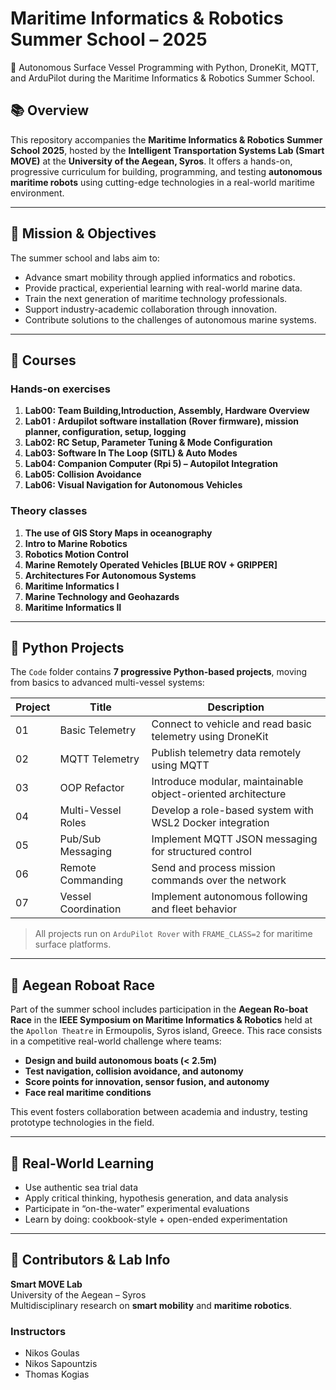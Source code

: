 # Maritime Informatics & Robotics Summer School – 2025
🚤 Autonomous Surface Vessel Programming with Python, DroneKit, MQTT, and ArduPilot during the Maritime Informatics & Robotics Summer School.

## 📚 Overview

This repository accompanies the **Maritime Informatics & Robotics Summer School 2025**, hosted by the **Intelligent Transportation Systems Lab (Smart MOVE)** at the **University of the Aegean, Syros**. It offers a hands-on, progressive curriculum for building, programming, and testing **autonomous maritime robots** using cutting-edge technologies in a real-world maritime environment.

---

## 🎯 Mission & Objectives

The summer school and labs aim to:

- Advance smart mobility through applied informatics and robotics.
- Provide practical, experiential learning with real-world marine data.
- Train the next generation of maritime technology professionals.
- Support industry-academic collaboration through innovation.
- Contribute solutions to the challenges of autonomous marine systems.

---

## 🧭 Courses

### Hands-on exercises
1. **Lab00: Team Building,Introduction, Assembly, Hardware Overview**
2. **Lab01 : Ardupilot software installation (Rover firmware), mission planner, configuration, setup, logging**
3. **Lab02: RC Setup, Parameter Tuning & Mode Configuration**
4. **Lab03: Software In The Loop (SITL) & Auto Modes**
5. **Lab04: Companion Computer (Rpi 5) – Autopilot Integration**
6. **Lab05: Collision Avoidance**
7. **Lab06: Visual Navigation for Autonomous Vehicles**

### Theory classes
1. **The use of GIS Story Maps in oceanography**
2. **Intro to Marine Robotics**
3. **Robotics Motion Control**
4. **Marine Remotely Operated Vehicles [BLUE ROV + GRIPPER]**
5. **Architectures For Autonomous Systems**
6. **Maritime Informatics I**
7. **Marine Technology and Geohazards**
8. **Maritime Informatics II**

---

## 🔬 Python Projects

The ``Code`` folder contains **7 progressive Python-based projects**, moving from basics to advanced multi-vessel systems:

| Project | Title | Description |
|--------|-------|-------------|
| 01 | Basic Telemetry | Connect to vehicle and read basic telemetry using DroneKit |
| 02 | MQTT Telemetry | Publish telemetry data remotely using MQTT |
| 03 | OOP Refactor | Introduce modular, maintainable object-oriented architecture |
| 04 | Multi-Vessel Roles | Develop a role-based system with WSL2 Docker integration |
| 05 | Pub/Sub Messaging | Implement MQTT JSON messaging for structured control |
| 06 | Remote Commanding | Send and process mission commands over the network |
| 07 | Vessel Coordination | Implement autonomous following and fleet behavior |

> All projects run on `ArduPilot Rover` with `FRAME_CLASS=2` for maritime surface platforms.


---

## 🏁 Aegean Roboat Race

Part of the summer school includes participation in the **Aegean Ro-boat Race** in the **IEEE Symposium on Maritime Informatics & Robotics** held at the ``Apollon Theatre`` in Ermoupolis, Syros island, Greece. This race consists in a competitive real-world challenge where teams:

- **Design and build autonomous boats (< 2.5m)**
- **Test navigation, collision avoidance, and autonomy**
- **Score points for innovation, sensor fusion, and autonomy**
- **Face real maritime conditions**

This event fosters collaboration between academia and industry, testing prototype technologies in the field.

---

## 🌊 Real-World Learning

- Use authentic sea trial data
- Apply critical thinking, hypothesis generation, and data analysis
- Participate in “on-the-water” experimental evaluations
- Learn by doing: cookbook-style + open-ended experimentation

---

## 🤝 Contributors & Lab Info

**Smart MOVE Lab**  
University of the Aegean – Syros  
Multidisciplinary research on **smart mobility** and **maritime robotics**.

### Instructors
- Nikos Goulas
- Nikos Sapountzis
- Thomas Kogias


